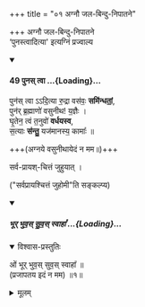 +++
title = "०१ अग्नौ जल-बिन्दु-निपातने"

+++
अग्नौ जल-बिन्दु-निपातने  
‘पुनस्त्वादित्या' इत्यग्निं प्रज्वाल्य  

<div class="js_include" includetitle="false" newlevelforh1="4" unfilled url="/vedAH_yajuH/taittirIyam/saMhitA/Rk/vishvAsa-prastutiH/4/2/03_chayanArthathaM_devayajanasya_parigrahaH/49_punas_tvA.md">
<details open><summary><h4>49 पुनस् त्वा ...{Loading}...</h4></summary>

पुन॑स् त्वा ऽऽदि॒त्या रु॒द्रा वस॑वः॒ **समि॑न्धतां॒**,  
पुन॑र् ब्र॒ह्माणो॑ वसुनीथ! य॒ज्ञैः ।  
घृ॒तेन॒ त्वं त॒नुवो॑ **वर्धयस्व**,  
स॒त्याः **स॑न्तु॒** यज॑मानस्य॒ कामाः᳚ ॥

+++(अग्नये वसुनीथायेदं न मम॥)+++
</details>
</div>


सर्व-प्रायश्-चित्तं जुहुयात् ।

("सर्वप्रायश्चित्तं जुहोमी"ति सङ्कल्प्य)

<div class="js_include" includetitle="false" newlevelforh1="5" unfilled url="/vedAH_yajuH/taittirIyam/sUtram/baudhAyanaH/gRhyam/mantraH/yajuH/sarva-prastutiH/bhUr_bhuvas_suvas_svAhA.md">
<details open><summary><h5>भूर् भुव॒स् सु॒व॒स् स्वाहा᳚ ...{Loading}...</h5></summary>
<details open><summary>विश्वास-प्रस्तुतिः</summary>

ओं भूर् भुव॒स् सुव॒स् स्वाहा᳚ ॥  
(प्रजापतय इदं न मम) ॥१॥
</details>
<details><summary>मूलम्</summary>

ओं भूर् भुव॒स् सुव॒स् स्वाहा᳚ ॥  
(प्रजापतय इदं न मम) ॥१॥
</details>
</details>
</div>
